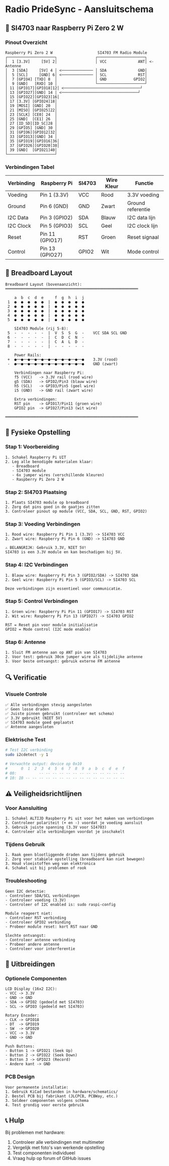 # Radio PrideSync - Aansluitschema

## 🔌 SI4703 naar Raspberry Pi Zero 2 W

### Pinout Overzicht

```
Raspberry Pi Zero 2 W                    SI4703 FM Radio Module
┌─────────────────────┐                 ┌─────────────────────┐
│  1 [3.3V]     [5V] 2│                 │ VCC              ANT│ <- Antenne
│  3 [SDA]     [5V] 4 │ <────────────── │ SDA              GND│
│  5 [SCL]     [GND] 6│ <────────────── │ SCL              RST│
│  7 [GPIO4] [TXD] 8  │                 │ GND            GPIO2│
│  9 [GND]   [RXD] 10 │                 └─────────────────────┘
│ 11 [GPIO17][GPIO18]12│ <──────────────────────────────────┘
│ 13 [GPIO27][GND] 14 │ <──────────────────────────────────┘
│ 15 [GPIO22][GPIO23]16│
│ 17 [3.3V] [GPIO24]18│
│ 19 [MOSI] [GND] 20  │
│ 21 [MISO] [GPIO25]22│
│ 23 [SCLK] [CE0] 24  │
│ 25 [GND]  [CE1] 26  │
│ 27 [ID_SD][ID_SC]28 │
│ 29 [GPIO5] [GND] 30 │
│ 31 [GPIO6][GPIO12]32│
│ 33 [GPIO13][GND] 34 │
│ 35 [GPIO19][GPIO16]36│
│ 37 [GPIO26][GPIO20]38│
│ 39 [GND]  [GPIO21]40│
└─────────────────────┘
```

### Verbindingen Tabel

| Verbinding | Raspberry Pi | SI4703 | Wire Kleur | Functie |
|------------|--------------|--------|------------|---------|
| Voeding    | Pin 1 (3.3V) | VCC    | Rood       | 3.3V voeding |
| Ground     | Pin 6 (GND)  | GND    | Zwart      | Ground referentie |
| I2C Data   | Pin 3 (GPIO2)| SDA    | Blauw      | I2C data lijn |
| I2C Clock  | Pin 5 (GPIO3)| SCL    | Geel       | I2C clock lijn |
| Reset      | Pin 11 (GPIO17)| RST  | Groen      | Reset signaal |
| Control    | Pin 13 (GPIO27)| GPIO2| Wit        | Mode control |

## 🔧 Breadboard Layout

```
Breadboard Layout (bovenaanzicht):
═══════════════════════════════════════════════════════════

    a  b  c  d  e     f  g  h  i  j
 1  ●  ●  ●  ●  ●  |  ●  ●  ●  ●  ●
 2  ●  ●  ●  ●  ●  |  ●  ●  ●  ●  ●
 3  ●  ●  ●  ●  ●  |  ●  ●  ●  ●  ●
 4  ●  ●  ●  ●  ●  |  ●  ●  ●  ●  ●
 5  ●  ●  ●  ●  ●  |  ●  ●  ●  ●  ●
    
    SI4703 Module (rij 5-8):
 5  -  -  -  -  -  |  V  S  S  G  -    VCC SDA SCL GND
 6  -  -  -  -  -  |  C  D  C  N  -
 7  -  -  -  -  -  |  C  A  L  D  -
 8  -  -  -  -  -  |  -  -  -  -  -
    
    Power Rails:
 +  ●──●──●──●──●──●──●──●──●──●──●    3.3V (rood)
 -  ●──●──●──●──●──●──●──●──●──●──●    GND (zwart)

    Verbindingen naar Raspberry Pi:
    f5 (VCC)   -> 3.3V rail (rood wire)
    g5 (SDA)   -> GPIO2/Pin3 (blauw wire)
    h5 (SCL)   -> GPIO3/Pin5 (geel wire)
    i5 (GND)   -> GND rail (zwart wire)
    
    Extra verbindingen:
    RST pin    -> GPIO17/Pin11 (groen wire)
    GPIO2 pin  -> GPIO27/Pin13 (wit wire)

═══════════════════════════════════════════════════════════
```

## 📐 Fysieke Opstelling

### Stap 1: Voorbereiding
```
1. Schakel Raspberry Pi UIT
2. Leg alle benodigde materialen klaar:
   - Breadboard
   - SI4703 module
   - 6x jumper wires (verschillende kleuren)
   - Raspberry Pi Zero 2 W
```

### Stap 2: SI4703 Plaatsing
```
1. Plaats SI4703 module op breadboard
2. Zorg dat pins goed in de gaatjes zitten
3. Controleer pinout op module (VCC, SDA, SCL, GND, RST, GPIO2)
```

### Stap 3: Voeding Verbindingen
```
1. Rood wire: Raspberry Pi Pin 1 (3.3V) -> SI4703 VCC
2. Zwart wire: Raspberry Pi Pin 6 (GND) -> SI4703 GND

⚠️ BELANGRIJK: Gebruik 3.3V, NIET 5V!
SI4703 is een 3.3V module en kan beschadigen bij 5V.
```

### Stap 4: I2C Verbindingen
```
1. Blauw wire: Raspberry Pi Pin 3 (GPIO2/SDA) -> SI4703 SDA
2. Geel wire: Raspberry Pi Pin 5 (GPIO3/SCL) -> SI4703 SCL

Deze verbindingen zijn essentieel voor communicatie.
```

### Stap 5: Control Verbindingen
```
1. Groen wire: Raspberry Pi Pin 11 (GPIO17) -> SI4703 RST
2. Wit wire: Raspberry Pi Pin 13 (GPIO27) -> SI4703 GPIO2

RST = Reset pin voor module initialisatie
GPIO2 = Mode control (I2C mode enable)
```

### Stap 6: Antenne
```
1. Sluit FM antenne aan op ANT pin van SI4703
2. Voor test: gebruik 30cm jumper wire als tijdelijke antenne
3. Voor beste ontvangst: gebruik externe FM antenne
```

## 🔍 Verificatie

### Visuele Controle
```
✅ Alle verbindingen stevig aangesloten
✅ Geen losse draden
✅ Juiste pinnen gebruikt (controleer met schema)
✅ 3.3V gebruikt (NIET 5V)
✅ SI4703 module goed geplaatst
✅ Antenne aangesloten
```

### Elektrische Test
```bash
# Test I2C verbinding
sudo i2cdetect -y 1

# Verwachte output: device op 0x10
#      0  1  2  3  4  5  6  7  8  9  a  b  c  d  e  f
# 00:          -- -- -- -- -- -- -- -- -- -- -- -- --
# 10: 10 -- -- -- -- -- -- -- -- -- -- -- -- -- -- --
```

## ⚠️ Veiligheidsrichtlijnen

### Voor Aansluiting
```
1. Schakel ALTIJD Raspberry Pi uit voor het maken van verbindingen
2. Controleer polariteit (+ en -) voordat je voeding aansluit
3. Gebruik juiste spanning (3.3V voor SI4703)
4. Controleer alle verbindingen voordat je inschakelt
```

### Tijdens Gebruik
```
1. Raak geen blootliggende draden aan tijdens gebruik
2. Zorg voor stabiele opstelling (breadboard kan niet bewegen)
3. Houd vloeistoffen weg van elektronica
4. Schakel uit bij problemen of rook
```

### Troubleshooting
```
Geen I2C detectie:
- Controleer SDA/SCL verbindingen
- Controleer voeding (3.3V)
- Controleer of I2C enabled is: sudo raspi-config

Module reageert niet:
- Controleer RST verbinding
- Controleer GPIO2 verbinding
- Probeer module reset: kort RST naar GND

Slechte ontvangst:
- Controleer antenne verbinding
- Probeer andere antenne
- Controleer voor interferentie
```

## 🔧 Uitbreidingen

### Optionele Componenten
```
LCD Display (16x2 I2C):
- VCC -> 3.3V
- GND -> GND  
- SDA -> GPIO2 (gedeeld met SI4703)
- SCL -> GPIO3 (gedeeld met SI4703)

Rotary Encoder:
- CLK -> GPIO18
- DT  -> GPIO19
- SW  -> GPIO20
- VCC -> 3.3V
- GND -> GND

Push Buttons:
- Button 1 -> GPIO21 (Seek Up)
- Button 2 -> GPIO22 (Seek Down)
- Button 3 -> GPIO23 (Record)
- Andere kant -> GND
```

### PCB Design
```
Voor permanente installatie:
1. Gebruik KiCad bestanden in hardware/schematics/
2. Bestel PCB bij fabrikant (JLCPCB, PCBWay, etc.)
3. Soldeer componenten volgens schema
4. Test grondig voor eerste gebruik
```

## 📞 Hulp

Bij problemen met hardware:
1. Controleer alle verbindingen met multimeter
2. Vergelijk met foto's van werkende opstelling
3. Test componenten individueel
4. Vraag hulp op forum of GitHub issues
